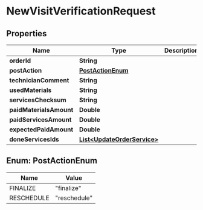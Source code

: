
# NewVisitVerificationRequest

## Properties
Name | Type | Description | Notes
------------ | ------------- | ------------- | -------------
**orderId** | **String** |  |  [optional]
**postAction** | [**PostActionEnum**](#PostActionEnum) |  |  [optional]
**technicianComment** | **String** |  |  [optional]
**usedMaterials** | **String** |  |  [optional]
**servicesChecksum** | **String** |  |  [optional]
**paidMaterialsAmount** | **Double** |  |  [optional]
**paidServicesAmount** | **Double** |  |  [optional]
**expectedPaidAmount** | **Double** |  |  [optional]
**doneServicesIds** | [**List&lt;UpdateOrderService&gt;**](UpdateOrderService.md) |  |  [optional]


<a name="PostActionEnum"></a>
## Enum: PostActionEnum
Name | Value
---- | -----
FINALIZE | &quot;finalize&quot;
RESCHEDULE | &quot;reschedule&quot;



